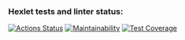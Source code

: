 ### Hexlet tests and linter status:
[![Actions Status](https://github.com/NiceBruce/java-project-72/workflows/hexlet-check/badge.svg)](https://github.com/NiceBruce/java-project-72/actions)
[![Maintainability](https://api.codeclimate.com/v1/badges/e92d7becccda818b80b5/maintainability)](https://codeclimate.com/github/NiceBruce/java-project-72/maintainability)
[![Test Coverage](https://api.codeclimate.com/v1/badges/e92d7becccda818b80b5/test_coverage)](https://codeclimate.com/github/NiceBruce/java-project-72/test_coverage)